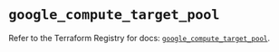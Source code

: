 # `google_compute_target_pool`

Refer to the Terraform Registry for docs: [`google_compute_target_pool`](https://registry.terraform.io/providers/hashicorp/google/5.37.0/docs/resources/compute_target_pool).
